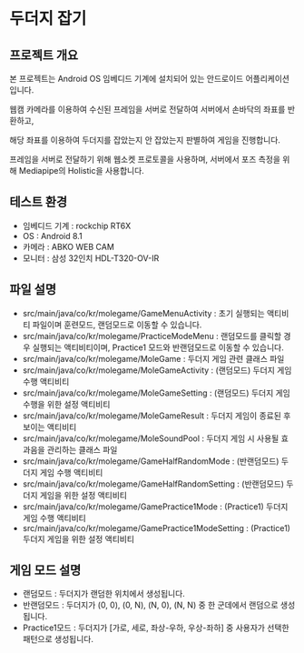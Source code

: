 # 두더지 잡기

## 프로젝트 개요
본 프로젝트는 Android OS 임베디드 기계에 설치되어 있는 안드로이드 어플리케이션입니다.

웹캠 카메라를 이용하여 수신된 프레임을 서버로 전달하여 서버에서 손바닥의 좌표를 반환하고,

해당 좌표를 이용하여 두더지를 잡았는지 안 잡았는지 판별하여 게임을 진행합니다.

프레임을 서버로 전달하기 위해 웹소켓 프로토콜을 사용하며, 서버에서 포즈 측정을 위해 Mediapipe의 Holistic을 사용합니다.

## 테스트 환경
- 임베디드 기계 : rockchip RT6X
- OS : Android 8.1
- 카메라 : ABKO WEB CAM
- 모니터 : 삼성 32인치 HDL-T320-OV-IR


## 파일 설명
- src/main/java/co/kr/molegame/GameMenuActivity : 초기 실행되는 액티비티 파일이며 훈련모드, 랜덤모드로 이동할 수 있습니다.
- src/main/java/co/kr/molegame/PracticeModeMenu : 랜덤모드를 클릭할 경우 실행되는 액티비티이며, Practice1 모드와 반랜덤모드로 이동할 수 있습니다.
- src/main/java/co/kr/molegame/MoleGame : 두더지 게임 관련 클래스 파일
- src/main/java/co/kr/molegame/MoleGameActivity : (랜덤모드) 두더지 게임 수행 액티비티
- src/main/java/co/kr/molegame/MoleGameSetting : (랜덤모드) 두더지 게임 수행을 위한 설정 액티비티
- src/main/java/co/kr/molegame/MoleGameResult : 두더지 게임이 종료된 후 보이는 액티비티
- src/main/java/co/kr/molegame/MoleSoundPool : 두더지 게임 시 사용될 효과음을 관리하는 클래스 파일
- src/main/java/co/kr/molegame/GameHalfRandomMode : (반랜덤모드) 두더지 게임 수행 액티비티
- src/main/java/co/kr/molegame/GameHalfRandomSetting : (반랜덤모드) 두더지 게임을 위한 설정 액티비티
- src/main/java/co/kr/molegame/GamePractice1Mode : (Practice1) 두더지 게임 수행 액티비티
- src/main/java/co/kr/molegame/GamePractice1ModeSetting : (Practice1) 두더지 게임을 위한 설정 액티비티

## 게임 모드 설명
- 랜덤모드 : 두더지가 랜덤한 위치에서 생성됩니다. 
- 반랜덤모드 : 두더지가 (0, 0), (0, N), (N, 0), (N, N) 중 한 군데에서 랜덤으로 생성됩니다.
- Practice1모드 : 두더지가 [가로, 세로, 좌상-우하, 우상-좌하] 중 사용자가 선택한 패턴으로 생성됩니다.
